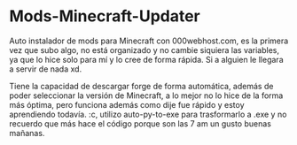 # Mods-Minecraft-Updater
Auto instalador de mods para Minecraft con 000webhost.com, es la primera vez que subo algo, no está organizado y no cambie siquiera las variables, ya que lo hice solo para mí y lo cree de forma rápida. Si a alguien le llegara a servir de nada xd.

Tiene la capacidad de descargar forge de forma automática, además de poder seleccionar la versión de Minecraft, a lo mejor no lo hice de la forma más óptima, pero funciona además como dije fue rápido y estoy aprendiendo todavía. :c, utilizo auto-py-to-exe para trasformarlo a .exe y no recuerdo que más hace el código porque son las 7 am un gusto buenas mañanas.
